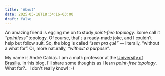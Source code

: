 ```yaml
---
title: 'About'
date: 2025-05-18T18:34:16-03:00
draft: false
---
```


An amazing friend is egging me on to study *point-free topology*.
Some call it *“pointless”* topology.
Of course, that's a ready-made joke, and I couldn’t help but follow suit.
So, the blog is called *“sem pra quê”* — literally, “without a what for”.
Or, more naturally, *“without a purpose”*.

My name is André Caldas.
I am a math professor at the
[University of Brasília](https://mat.unb.br/).
In this blog,
I'll share some thoughts as I learn *point-free topology*.
What for?... I don't really know! :-)
